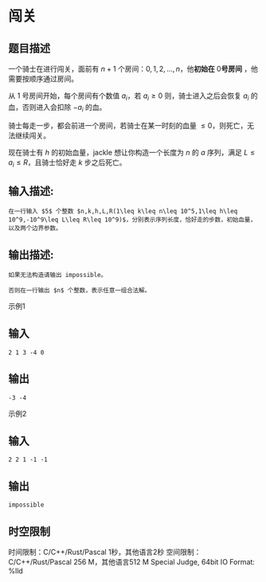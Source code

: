 # 闯关

## 题目描述

一个骑士在进行闯关，面前有 $n+1$ 个房间：$0,1,2,...,n$，他**初始在** $0$**号房间** ，他需要按顺序通过房间。  
  
从 $1$ 号房间开始，每个房间有个数值 $a_i$，若 $a_i\ge0$ 则，骑士进入之后会恢复 $a_i$ 的血，否则进入会扣除 $-a_i$ 的血。  
  
骑士每走一步，都会前进一个房间，若骑士在某一时刻的血量 $\leq 0$，则死亡，无法继续闯关。  
  
现在骑士有 $h$ 的初始血量，jackle 想让你构造一个长度为 $n$ 的 $a$ 序列，满足 $L\leq a_i\leq R$，且骑士恰好走 $k$ 步之后死亡。

## 输入描述:
    
    
    在一行输入 $5$ 个整数 $n,k,h,L,R(1\leq k\leq n\leq 10^5,1\leq h\leq 10^9,-10^9\leq L\leq R\leq 10^9)$，分别表示序列长度，恰好走的步数，初始血量，以及两个边界参数。

## 输出描述:
    
    
    如果无法构造请输出 impossible。
    
    否则在一行输出 $n$ 个整数，表示任意一组合法解。

示例1 

## 输入
    
    
    2 1 3 -4 0

## 输出
    
    
    -3 -4

示例2 

## 输入
    
    
    2 2 1 -1 -1

## 输出
    
    
    impossible


## 时空限制

时间限制：C/C++/Rust/Pascal 1秒，其他语言2秒
空间限制：C/C++/Rust/Pascal 256 M，其他语言512 M
Special Judge, 64bit IO Format: %lld
